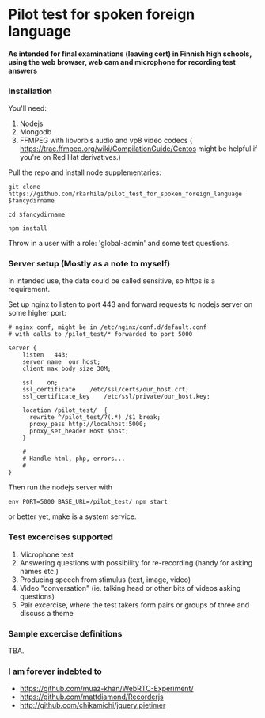 # Pilot test for spoken foreign language #

#### As intended for final examinations (leaving cert) in Finnish high schools, using the web browser, web cam and microphone for recording test answers ####

### Installation ###

You'll need:

1. Nodejs
2. Mongodb
3. FFMPEG with libvorbis audio and vp8 video codecs ( https://trac.ffmpeg.org/wiki/CompilationGuide/Centos might be helpful if you're on Red Hat derivatives.)

Pull the repo and install node supplementaries:

```
git clone  https://github.com/rkarhila/pilot_test_for_spoken_foreign_language $fancydirname

cd $fancydirname

npm install
```

Throw in a user with a role: 'global-admin' and some test questions.


### Server setup (Mostly as a note to myself) ###

In intended use, the data could be called sensitive, so https is a requirement.

Set up nginx to listen to port 443 and forward requests to nodejs server on some higher port:


```
# nginx conf, might be in /etc/nginx/conf.d/default.conf
# with calls to /pilot_test/* forwarded to port 5000

server {
    listen   443;
    server_name  our_host;
    client_max_body_size 30M;

    ssl    on;
    ssl_certificate    /etc/ssl/certs/our_host.crt;
    ssl_certificate_key    /etc/ssl/private/our_host.key;

    location /pilot_test/  {
      rewrite ^/pilot_test/?(.*) /$1 break;
      proxy_pass http://localhost:5000;
      proxy_set_header Host $host;
    }
	
    #
    # Handle html, php, errors...
    #	
} 
```

Then run the nodejs server with
```
env PORT=5000 BASE_URL=/pilot_test/ npm start
```
or better yet, make is a system service.


### Test excercises supported ###

1. Microphone test
2. Answering questions with possibility for re-recording (handy for asking names etc.)
3. Producing speech from stimulus (text, image, video)
4. Video "conversation" (ie. talking head or other bits of videos asking questions)
5. Pair excercise, where the test takers form pairs or groups of three and discuss a theme



### Sample excercise definitions ###

TBA.


### I am forever indebted to ###

- https://github.com/muaz-khan/WebRTC-Experiment/
- https://github.com/mattdiamond/Recorderjs
- http://github.com/chikamichi/jquery.pietimer
